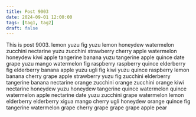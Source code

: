 ```yaml
---
title: Post 9003
date: 2024-09-01 12:00:00
tags: [tag1, tag2]
draft: false
---
```

This is post 9003.
lemon
yuzu
fig
yuzu
lemon
honeydew
watermelon
zucchini
nectarine
yuzu
zucchini
strawberry
cherry
apple
watermelon
honeydew
kiwi
apple
tangerine
banana
yuzu
tangerine
apple
quince
date
grape
yuzu
mango
watermelon
fig
raspberry
raspberry
quince
elderberry
fig
elderberry
banana
apple
yuzu
ugli
fig
kiwi
yuzu
quince
raspberry
lemon
banana
cherry
grape
apple
strawberry
yuzu
fig
zucchini
elderberry
tangerine
banana
nectarine
orange
zucchini
orange
zucchini
orange
kiwi
nectarine
honeydew
yuzu
honeydew
tangerine
quince
watermelon
quince
watermelon
apple
nectarine
date
yuzu
zucchini
grape
watermelon
lemon
elderberry
elderberry
xigua
mango
cherry
ugli
honeydew
orange
quince
fig
tangerine
watermelon
grape
cherry
grape
grape
grape
apple
pear
